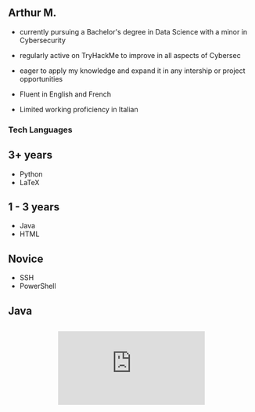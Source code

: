 ## Arthur M. 
- currently pursuing a Bachelor's degree in Data Science with a minor in Cybersecurity
- regularly active on TryHackMe to improve in all aspects of Cybersec
- eager to apply my knowledge and expand it in any intership or project opportunities

- Fluent in English and French
- Limited working proficiency in Italian

### Tech Languages

## 3+ years

- Python
- LaTeX

## 1 - 3 years

- Java
- HTML

## Novice
- SSH
- PowerShell

## Java

## 


<p align="center">
    <iframe src="https://tryhackme.com/api/v2/badges/public-profile?userPublicId=4252370" style='border:none;'></iframe>
</p>



<!--
**ArMa0704/ArMa0704** is a ✨ _special_ ✨ repository because its `README.md` (this file) appears on your GitHub profile.

Here are some ideas to get you started:

- 🔭 I’m currently working on ...
- 🌱 I’m currently learning ...
- 👯 I’m looking to collaborate on ...
- 🤔 I’m looking for help with ...
- 💬 Ask me about ...
- 📫 How to reach me: ...
- 😄 Pronouns: ...
- ⚡ Fun fact: ...
-->
